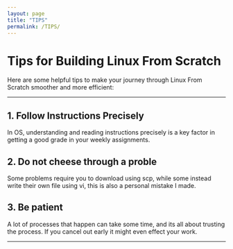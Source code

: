 ```yaml
---
layout: page
title: "TIPS"
permalink: /TIPS/
---
```


# Tips for Building Linux From Scratch

Here are some helpful tips to make your journey through Linux From Scratch smoother and more efficient:

---

## 1. Follow Instructions Precisely
In OS, understanding and reading instructions precisely is a key factor in getting a good grade in your weekly assignments.

## 2. Do not cheese through a proble
Some problems require you to download using scp, while some instead write their own file using vi, this is also a personal mistake I made.

## 3. Be patient
A lot of processes that happen can take some time, and its all about trusting the process. If you cancel out early it might even effect your work.

---
